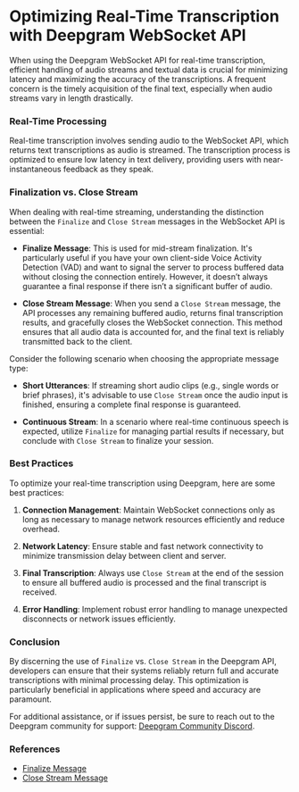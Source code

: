 # Optimizing Real-Time Transcription with Deepgram WebSocket API

When using the Deepgram WebSocket API for real-time transcription, efficient handling of audio streams and textual data is crucial for minimizing latency and maximizing the accuracy of the transcriptions. A frequent concern is the timely acquisition of the final text, especially when audio streams vary in length drastically.

### Real-Time Processing

Real-time transcription involves sending audio to the WebSocket API, which returns text transcriptions as audio is streamed. The transcription process is optimized to ensure low latency in text delivery, providing users with near-instantaneous feedback as they speak.

### Finalization vs. Close Stream

When dealing with real-time streaming, understanding the distinction between the `Finalize` and `Close Stream` messages in the WebSocket API is essential:

- **Finalize Message**: This is used for mid-stream finalization. It's particularly useful if you have your own client-side Voice Activity Detection (VAD) and want to signal the server to process buffered data without closing the connection entirely. However, it doesn’t always guarantee a final response if there isn’t a significant buffer of audio.

- **Close Stream Message**: When you send a `Close Stream` message, the API processes any remaining buffered audio, returns final transcription results, and gracefully closes the WebSocket connection. This method ensures that all audio data is accounted for, and the final text is reliably transmitted back to the client.

Consider the following scenario when choosing the appropriate message type:

- **Short Utterances**: If streaming short audio clips (e.g., single words or brief phrases), it's advisable to use `Close Stream` once the audio input is finished, ensuring a complete final response is guaranteed.

- **Continuous Stream**: In a scenario where real-time continuous speech is expected, utilize `Finalize` for managing partial results if necessary, but conclude with `Close Stream` to finalize your session.

### Best Practices

To optimize your real-time transcription using Deepgram, here are some best practices:

1. **Connection Management**: Maintain WebSocket connections only as long as necessary to manage network resources efficiently and reduce overhead.

2. **Network Latency**: Ensure stable and fast network connectivity to minimize transmission delay between client and server.

3. **Final Transcription**: Always use `Close Stream` at the end of the session to ensure all buffered audio is processed and the final transcript is received.

4. **Error Handling**: Implement robust error handling to manage unexpected disconnects or network issues efficiently.

### Conclusion

By discerning the use of `Finalize` vs. `Close Stream` in the Deepgram API, developers can ensure that their systems reliably return full and accurate transcriptions with minimal processing delay. This optimization is particularly beneficial in applications where speed and accuracy are paramount.

For additional assistance, or if issues persist, be sure to reach out to the Deepgram community for support: [Deepgram Community Discord](https://discord.gg/deepgram).

### References
- [Finalize Message](https://developers.deepgram.com/docs/finalize#finalize-confirmation)
- [Close Stream Message](https://developers.deepgram.com/docs/close-stream)